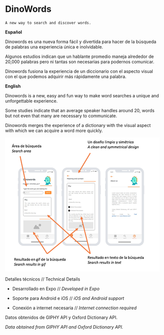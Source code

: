  # DinoWords                          

```
A new way to search and discover words.
```

**Español**

Dinowords es una nueva forma fácil y divertida para hacer de la
búsqueda de palabras una experiencia única e inolvidable.

Algunos estudios indican que un hablante promedio maneja alrededor
de 20,000 palabras pero ni tantas son necesarias para podernos
comunicar.

Dinowords fusiona la experiencia de un diccionario con el aspecto
visual con el que podemos adquirir más rápidamente una palabra.

**English**

Dinowords is a new, easy and fun way to make word searches a unique
and unforgettable experience.

Some studies indicate that an average speaker handles around 20,
words but not even that many are necessary to communicate.

Dinowords merges the experience of a dictionary with the visual
aspect with which we can acquire a word more quickly.

![Screen model](https://github.com/crist-12/dinowords/blob/development/docs/screen_model.png)

Detalles técnicos // Technical Details
* Desarrollado en Expo // _Developed in Expo_

* Soporte para Android e iOS //  _iOS and Android support_

* Conexión a internet necesaria // _Internet connection required_

Datos obtenidos de GIPHY API y Oxford Dictionary API.

_Data obtained from GIPHY API and Oxford Dictionary API._

